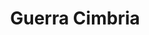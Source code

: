﻿---
title: "Guerra Cimbria"
permalink: periodes_58.html
layout: periode
dataInici: -113
dataFi: -101
sidebar: periodes
pares:
  - 8:
    title: "República romana"
    dataInici: "(-509)"
    dataFi: "(-27)"

fills:
  - 184:
    title: "Batalla de Aquae Sextiae"
    dataInici: "(-102)"

jocsPrincipals:
jocsEscenaris:
jocsEpoca:
jocsEpocaEscenaris:
---
